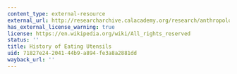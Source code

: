 ```yaml
---
content_type: external-resource
external_url: http://researcharchive.calacademy.org/research/anthropology/utensil/index.html
has_external_license_warning: true
license: https://en.wikipedia.org/wiki/All_rights_reserved
status: ''
title: History of Eating Utensils
uid: 71827e24-2041-44b9-a894-fe3a8a2881dd
wayback_url: ''
---
```

